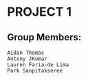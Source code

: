 # PROJECT 1
## Group Members:
    Aidan Thomas
    Antony JKumar
    Lauren Faria-de Lima
    Park Sanpitakseree


